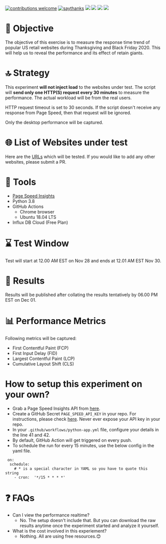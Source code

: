 [![contributions welcome](https://img.shields.io/badge/contributions-welcome-1EAEDB)]()
[![saythanks](https://img.shields.io/badge/say-thanks-1EAEDB.svg)](https://saythanks.io/to/catch.nkn%40gmail.com)
[![](https://img.shields.io/badge/license-MIT-0a0a0a.svg?style=flat&colorA=1EAEDB)](https://qainsights.com)
[![](https://img.shields.io/badge/%E2%9D%A4-QAInsights-0a0a0a.svg?style=flat&colorA=1EAEDB)](https://qainsights.com)
[![](https://img.shields.io/badge/%E2%9D%A4-YouTube%20Channel-0a0a0a.svg?style=flat&colorA=1EAEDB)](https://www.youtube.com/user/QAInsights?sub_confirmation=1)
[![](https://img.shields.io/badge/donate-paypal-1EAEDB)](https://www.paypal.com/paypalme/NAVEENKUMARN)

# 🎯 Objective

The objective of this exercise is to measure the response time trend of popular US retail websites during Thanksgiving and Black Friday 2020. This will help us to reveal the performance and its effect of retain giants.  

# 🔝 Strategy

This experiment **will not inject load** to the websites under test. The script will **send only one HTTP(S) request every 30 minutes** to measure the performance. The actual workload will be from the real users.

HTTP request timeout is set to 30 seconds. If the script doesn't receive any response from Page Speed, then that request will be ignored. 

Only the desktop performance will be captured.

# 🌐 List of Websites under test

Here are the [URLs](urls_bf.yaml) which will be tested. If you would like to add any other websites, please submit a PR.

# 🔧 Tools

- [Page Speed Insights](https://developers.google.com/speed/docs/insights/v5/about)    
- Python 3.8
- GitHub Actions
    - Chrome browser
    - Ubuntu 18.04 LTS
- Influx DB Cloud (Free Plan)

# ⌛ Test Window

Test will start at 12.00 AM EST on Nov 28 and ends at 12.01 AM EST Nov 30.

# 🔢 Results

Results will be published after collating the results tentatively by 06.00 PM EST on Dec 01.

# 📊 Performance Metrics

Following metrics will be captured:

 - First Contentful Paint (FCP)
 - First Input Delay (FID)
 - Largest Contentful Paint (LCP)
 - Cumulative Layout Shift (CLS)
 
 # How to setup this experiment on your own?
 
 * Grab a Page Speed Insights API from [here](https://developers.google.com/speed/docs/insights/v5/get-started).
 * Create a GitHub Secret `PAGE_SPEED_API_KEY` in your repo. For instructions, please check [here](https://docs.github.com/en/free-pro-team@latest/actions/reference/encrypted-secrets). Never ever expose your API key in your repo.
 * In your `.github/workflows/python-app.yml` file, configure your details in the line 41 and 42.
 * By default, GitHub Action will get triggered on every push.
 * To schedule the run for every 15 minutes, use the below config in the yaml file.
```
 on:
  schedule:
    # * is a special character in YAML so you have to quote this string
    - cron:  '*/15 * * * *'
```

 # ❓ FAQs

 * Can I view the performance realtime?
    - No. The setup doesn't include that. But you can download the raw results anytime once the experiment started and analyze it yourself.
 * What is the cost involved in this experiement?
    - Nothing. All are using free resources.😊
